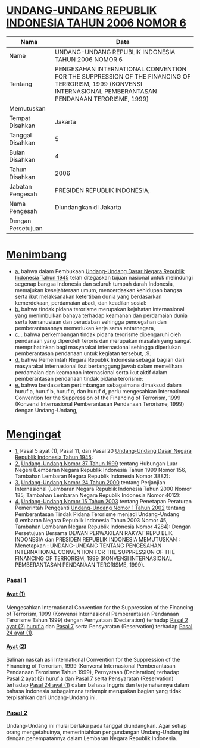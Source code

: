# [UNDANG-UNDANG REPUBLIK INDONESIA TAHUN 2006 NOMOR 6](http://example.org/legal/peraturan/uu/2006/6)

| Nama | Data |
| ------ | ----- |
|Name|UNDANG-UNDANG REPUBLIK INDONESIA TAHUN 2006 NOMOR 6|
|Tentang| PENGESAHAN INTERNATIONAL CONVENTION FOR THE SUPPRESSION OF THE FINANCING OF TERRORISM, 1999 (KONVENSI INTERNASIONAL PEMBERANTASAN PENDANAAN TERORISME, 1999)|
|Memutuskan||
|Tempat Disahkan|Jakarta|
|Tanggal Disahkan|5|
|Bulan Disahkan|4|
|Tahun Disahkan|2006|
|Jabatan Pengesah|PRESIDEN REPUBLIK INDONESIA,|
|Nama Pengesah|Diundangkan di Jakarta|
|Dengan Persetujuan||
# [Menimbang](http://example.org/legal/peraturan/uu/2006/6/menimbang)

* [a.](http://example.org/legal/peraturan/uu/2006/6/menimbang/huruf/a) bahwa dalam Pembukaan [Undang-Undang Dasar Negara Republik Indonesia Tahun 1945](http://example.org/legal/peraturan/uu) telah ditegaskan tujuan nasional untuk melindungi segenap bangsa Indonesia dan seluruh tumpah darah Indonesia, memajukan kesejahteraan umum, mencerdaskan kehidupan bangsa serta ikut melaksanakan ketertiban dunia yang berdasarkan kemerdekaan, perdamaian abadi, dan keadilan sosial:
* [b.](http://example.org/legal/peraturan/uu/2006/6/menimbang/huruf/b) bahwa tindak pidana terorisme merupakan kejahatan internasional yang menimbulkan bahaya terhadap keamanan dan perdamaian dunia serta kemanusiaan dan peradaban sehingga pencegahan dan pemberantasannya memerlukan kerja sama antarnegara,
* [c.](http://example.org/legal/peraturan/uu/2006/6/menimbang/huruf/c) . bahwa perkembangan tindak pidana terorisme dipengaruhi oleh pendanaan yang diperoleh teroris dan merupakan masalah yang sangat memprihatinkan bagi masyarakat internasional sehingga diperlukan pemberantasan pendanaan untuk kegiatan tersebut, .9.
* [d.](http://example.org/legal/peraturan/uu/2006/6/menimbang/huruf/d) bahwa Pemerintah Negara Republik Indonesia sebagai bagian dari masyarakat internasional ikut bertanggung jawab dalam memelihara perdamaian dan keamanan internasional serta ikut aktif dalam pemberantasan pendanaan tindak pidana terorisme:
* [e.](http://example.org/legal/peraturan/uu/2006/6/menimbang/huruf/e) bahwa berdasarkan pertimbangan sebagaimana dimaksud dalam huruf a, huruf b, huruf c, dan huruf d, perlu mengesahkan International Convention for the Suppression of the Financing of Terrorism, 1999 (Konvensi Internasional Pemberantasan Pendanaan Terorisme, 1999) dengan Undang-Undang,
# [Mengingat](http://example.org/legal/peraturan/uu/2006/6/mengingat)

* [1.](http://example.org/legal/peraturan/uu/2006/6/mengingat/huruf/0001) Pasal 5 ayat (1), Pasal 11, dan Pasal 20 [Undang-Undang Dasar Negara Republik Indonesia Tahun 1945](http://example.org/legal/peraturan/uu):
* [2.](http://example.org/legal/peraturan/uu/2006/6/mengingat/huruf/0002) [Undang-Undang Nomor 37 Tahun 1999](http://example.org/legal/peraturan/uu/1999/37) tentang Hubungan Luar Negeri (Lembaran Negara Republik Indonesia Tahun 1999 Nomor 156, Tambahan Lembaran Negara Republik Indonesia Nomor 3882):
* [3.](http://example.org/legal/peraturan/uu/2006/6/mengingat/huruf/0003) [Undang-Undang Nomor 24 Tahun 2000](http://example.org/legal/peraturan/uu/2000/24) tentang Perjanjian Internasional (Lembaran Negara Republik Indonesia Tahun 2000 Nomor 185, Tambahan Lembaran Negara Republik Indonesia Nomor 4012):
* [4.](http://example.org/legal/peraturan/uu/2006/6/mengingat/huruf/0004) [Undang-Undang Nomor 15 Tahun 2003](http://example.org/legal/peraturan/uu/2003/15) tentang Penetapan Peraturan Pemerintah Pengganti [Undang-Undang Nomor 1 Tahun 2002](http://example.org/legal/peraturan/uu/2002/1) tentang Pemberantasan Tindak Pidana Terorisme menjadi Undang-Undang (Lembaran Negara Republik Indonesia Tahun 2003 Nomor 45, Tambahan Lembaran Negara Republik Indonesia Nomor 4284): Dengan Persetujuan Bersama DEWAN PERWAKILAN RAKYAT REPU BLIK INDONESIA dan PRESIDEN REPUBLIK INDONESIA MEMUTUSKAN : Menetapkan : UNDANG-UNDANG TENTANG PENGESAHAN INTERNATIONAL CONVENTION FOR THE SUPPRESSION OF THE FINANCING OF TERRORISM, 1999 (KONVENSI INTERNASIONAL PEMBERANTASAN PENDANAAN TERORISME, 1999).

### [Pasal 1](http://example.org/legal/peraturan/uu/2006/6/pasal/0001)

#### [Ayat (1)](http://example.org/legal/peraturan/uu/2006/6/pasal/0001/versi/20060405/ayat/0001)
Mengesahkan International Convention for the Suppression of the Financing of Terrorism, 1999 (Konvensi Internasional Pemberantasan Pendanaan Terorisme Tahun 1999) dengan Pernyataan (Declaration) terhadap [Pasal 2 ayat (2)](http://example.org/legal/peraturan/uu/2006/6/pasal/0001/versi/20060405/ayat/0002) [huruf a](http://example.org/legal/peraturan/uu/2006/6/pasal/0001/versi/20060405/huruf/a) dan [Pasal 7](http://example.org/legal/peraturan/uu/2006/6/pasal/0007) serta Pensyaratan (Reservation) terhadap [Pasal 24 ayat (1)](http://example.org/legal/peraturan/uu/2006/6/pasal/0001/versi/20060405/ayat/0001).

#### [Ayat (2)](http://example.org/legal/peraturan/uu/2006/6/pasal/0001/versi/20060405/ayat/0002)
Salinan naskah asli International Convention for the Suppression of the Financing of Terrorism, 1999 (Konvensi Internasional Pemberantasan Pendanaan Terorisme Tahun 1999), Pernyataan (Declaration) terhadap [Pasal 2 ayat (2)](http://example.org/legal/peraturan/uu/2006/6/pasal/0001/versi/20060405/ayat/0002) [huruf a](http://example.org/legal/peraturan/uu/2006/6/pasal/0001/versi/20060405/huruf/a) dan [Pasal 7](http://example.org/legal/peraturan/uu/2006/6/pasal/0007) serta Pensyaratan (Reservation) terhadap [Pasal 24 ayat (1)](http://example.org/legal/peraturan/uu/2006/6/pasal/0001/versi/20060405/ayat/0001) dalam bahasa Inggris dan terjemahannya dalam bahasa Indonesia sebagaimana terlampir merupakan bagian yang tidak terpisahkan dari Undang-Undang ini.


### [Pasal 2](http://example.org/legal/peraturan/uu/2006/6/pasal/0002)
Undang-Undang ini mulai berlaku pada tanggal diundangkan. Agar setiap orang mengetahuinya, memerintahkan pengundangan Undang-Undang ini dengan penempatannya dalam Lembaran Negara Republik Indonesia.

